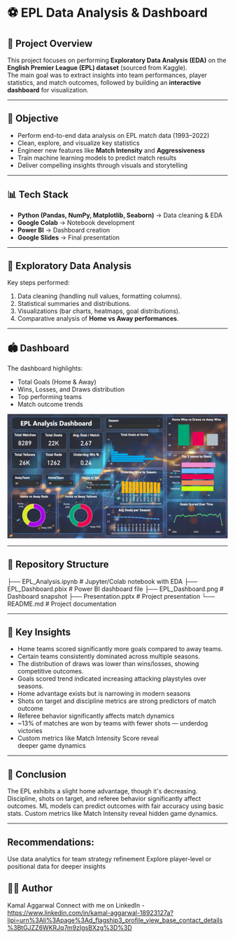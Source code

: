# ⚽ EPL Data Analysis & Dashboard

## 📌 Project Overview
This project focuses on performing **Exploratory Data Analysis (EDA)** on the **English Premier League (EPL) dataset** (sourced from Kaggle).  
The main goal was to extract insights into team performances, player statistics, and match outcomes, followed by building an **interactive dashboard** for visualization.

---

## 🎯 Objective
- Perform end-to-end data analysis on EPL match data (1993–2022)  
- Clean, explore, and visualize key statistics  
- Engineer new features like **Match Intensity** and **Aggressiveness**  
- Train machine learning models to predict match results  
- Deliver compelling insights through visuals and storytelling  

---

## 📊 Tech Stack
- **Python (Pandas, NumPy, Matplotlib, Seaborn)** → Data cleaning & EDA  
- **Google Colab** → Notebook development  
- **Power BI** → Dashboard creation  
- **Google Slides** → Final presentation  

---

## 🔎 Exploratory Data Analysis
Key steps performed:
1. Data cleaning (handling null values, formatting columns).  
2. Statistical summaries and distributions.  
3. Visualizations (bar charts, heatmaps, goal distributions).  
4. Comparative analysis of **Home vs Away performances**.  

---

## 🏟️ Dashboard
The dashboard highlights:
- Total Goals (Home & Away)  
- Wins, Losses, and Draws distribution  
- Top performing teams 
- Match outcome trends  

![Dashboard Preview](EPL_Analysis.png)

---

## 📂 Repository Structure
├── EPL_Analysis.ipynb # Jupyter/Colab notebook with EDA
├── EPL_Dashboard.pbix # Power BI dashboard file
├── EPL_Dashboard.png # Dashboard snapshot
├── Presentation.pptx # Project presentation
└── README.md # Project documentation


---

## 📌 Key Insights
- Home teams scored significantly more goals compared to away teams.  
- Certain teams consistently dominated across multiple seasons.  
- The distribution of draws was lower than wins/losses, showing competitive outcomes.  
- Goals scored trend indicated increasing attacking playstyles over seasons.
- Home advantage exists but is narrowing in modern seasons
- Shots on target and discipline metrics are strong predictors of match outcome
- Referee behavior significantly affects match dynamics
- ~13% of matches are won by teams with fewer shots — underdog victories
- Custom metrics like Match Intensity Score reveal deeper game dynamics  

---

## 🎯 Conclusion

The EPL exhibits a slight home advantage, though it's decreasing.
Discipline, shots on target, and referee behavior significantly affect outcomes.
ML models can predict outcomes with fair accuracy using basic stats.
Custom metrics like Match Intensity reveal hidden game dynamics.

---

## Recommendations:

Use data analytics for team strategy refinement
Explore player-level or positional data for deeper insights

## 👨‍💻 Author

Kamal Aggarwal
Connect with me on LinkedIn - https://www.linkedin.com/in/kamal-aggarwal-18923127a?lipi=urn%3Ali%3Apage%3Ad_flagship3_profile_view_base_contact_details%3BtGJZZ6WKRJq7m9zIgsBXzg%3D%3D 
